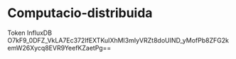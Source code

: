 # Computacio-distribuida
Token InfluxDB O7kF9_0DFZ_VkLA7Ec372IfEXTKuIXhMl3mIyVRZt8doUIND_yMofPb8ZFG2kemW26Xycq8EVR9YeefKZaetPg== 